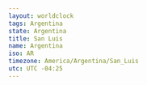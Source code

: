 ```yaml
---
layout: worldclock
tags: Argentina
state: Argentina
title: San Luis
name: Argentina
iso: AR
timezone: America/Argentina/San_Luis
utc: UTC -04:25
---
```


